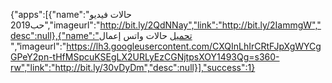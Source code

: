 
  {"apps":[{"name":"حالات فيديو حب2019","imageurl":"http://bit.ly/2QdNNay","link":"http://bit.ly/2IammgW","desc":null},{"name":"تحميل حالات واتس إعمال ","imageurl":"https://lh3.googleusercontent.com/CXQInLhIrCRtFJpXgWYCgGPeY2pn-tHfMSpcuKSEgLX2URLyEzCGNjtpsXOY1493Qg=s360-rw","link":"http://bit.ly/30vDyDm","desc":null}],"success":1}
